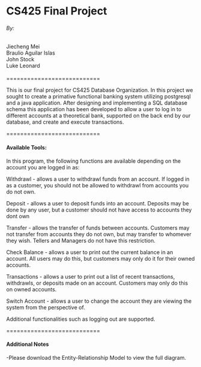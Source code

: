 <h1>CS425 Final Project</h1>
<h6>By:</h6>
Jiecheng Mei<br />
Braulio Aguilar Islas<br />
John Stock<br />
Luke Leonard<br />
<br />
===========================<br />

<p>This is our final project for CS425 Database Organization. In this project we sought to create a primative functional banking system utilizing postgresql and a java application. After designing and implementing a SQL database schema this application has been developed to allow a user to log in to different accounts at a theoretical bank, supported on the back end by our database, and create and execute transactions.</p>

<p>===========================</p>
<h4>Available Tools:</h4>
<p>In this program, the following functions are available depending on the account you are logged in as:</p>
<p>Withdrawl - allows a user to withdrawl funds from an account. If logged in as a customer, you should not be allowed to withdrawl from accounts you do not own.</p>
<p>Deposit - allows a user to deposit funds into an account. Deposits may be done by any user, but a customer should not have access to accounts they dont own</p>
<p>Transfer - allows the transfer of funds between accounts. Customers may not transfer from accounts they do not own, but may transfer to whomever they wish. Tellers and Managers do not have this restriction.</p>
<p>Check Balance - allows a user to print out the current balance in an account. All users may do this, but customers may only do it for their owned accounts.</p>
<p>Transactions - allows a user to print out a list of recent transactions, withdrawls, or deposits made on an account. Customers may only do this on owned accounts.</p>
<p>Switch Account - allows a user to change the account they are viewing the system from the perspective of.</p>
<p></p>
<p>Additional functionalities such as logging out are supported.</p>

<p>===========================</p>
<h4>Additional Notes</h4>
<p>-Please download the Entity-Relationship Model to view the full diagram.</p>
<p></p>
<p></p>
<p></p>
